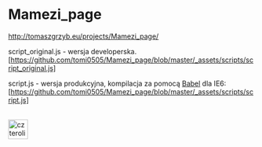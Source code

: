 # Mamezi_page
http://tomaszgrzyb.eu/projects/Mamezi_page/


script_original.js - wersja developerska.<br>
[https://github.com/tomi0505/Mamezi_page/blob/master/_assets/scripts/script_original.js]

script.js - wersja produkcyjna, kompilacja za pomocą <a href="http://babeljs.io/en/repl.html" target="_blank">Babel</a> dla IE6:<br>
[https://github.com/tomi0505/Mamezi_page/blob/master/_assets/scripts/script.js]


<br>
<img width="40" src="https://cdn.pixabay.com/photo/2012/04/01/18/29/four-leaf-clover-23901_960_720.png" alt="czterolistna kończyna">

